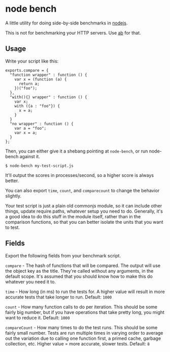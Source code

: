 # node bench

A little utility for doing side-by-side benchmarks in [nodejs](http://nodejs.org).

This is not for benchmarking your HTTP servers.  Use [ab](http://httpd.apache.org/docs/2.0/programs/ab.html) for that.

## Usage

Write your script like this:

    exports.compare = {
      "function wrapper" : function () {
        var x = (function (a) {
          return a;
        })("foo");
      },
      "with(){} wrapper" : function () {
        var x;
        with ({a : "foo"}) {
          x = a;
        }
      }
      "no wrapper" : function () {
        var a = "foo";
        var x = a;
      }
    };

Then, you can either give it a shebang pointing at `node-bench`, or run node-bench against it.

    $ node-bench my-test-script.js

It'll output the scores in processes/second, so a higher score is always better.

You can also export `time`, `count`, and `comparecount` to change the behavior slightly.

Your test script is just a plain old commonjs module, so it can include other things, update require.paths, whatever setup you need to do.  Generally, it's a good idea to do this stuff in the module itself, rather than in the comparison functions, so that you can better isolate the units that you want to test.

## Fields

Export the following fields from your benchmark script.

`compare` - The hash of functions that will be compared.  The output will use the object key as the title.  They're called without any arguments, in the default scope.  It's assumed that you should know how to make this do whatever you need it to.

`time` - How long (in ms) to run the tests for.  A higher value will result in more accurate tests that take longer to run.  Default: `1000`

`count` - How many function calls to do per iteration.  This should be some fairly big number, but if you have operations that take pretty long, you might want to reduce it.  Default: `1000`

`compareCount` - How many times to do the test runs.  This should be some fairly small number.  Tests are run multiple times in varying order to average out the variation due to calling one function first, a primed cache, garbage collection, etc.  Higher value = more accurate, slower tests.  Default: `8`
